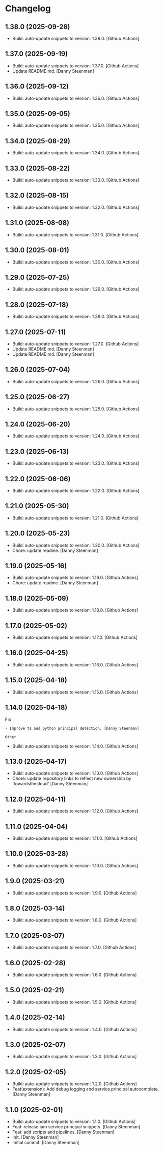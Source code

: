 Changelog
=========


1.38.0 (2025-09-26)
-------------------
- Build: auto-update snippets to version: 1.38.0. [Github Actions]


1.37.0 (2025-09-19)
-------------------
- Build: auto-update snippets to version: 1.37.0. [Github Actions]
- Update README.md. [Danny Steenman]


1.36.0 (2025-09-12)
-------------------
- Build: auto-update snippets to version: 1.36.0. [Github Actions]


1.35.0 (2025-09-05)
-------------------
- Build: auto-update snippets to version: 1.35.0. [Github Actions]


1.34.0 (2025-08-29)
-------------------
- Build: auto-update snippets to version: 1.34.0. [Github Actions]


1.33.0 (2025-08-22)
-------------------
- Build: auto-update snippets to version: 1.33.0. [Github Actions]


1.32.0 (2025-08-15)
-------------------
- Build: auto-update snippets to version: 1.32.0. [Github Actions]


1.31.0 (2025-08-08)
-------------------
- Build: auto-update snippets to version: 1.31.0. [Github Actions]


1.30.0 (2025-08-01)
-------------------
- Build: auto-update snippets to version: 1.30.0. [Github Actions]


1.29.0 (2025-07-25)
-------------------
- Build: auto-update snippets to version: 1.29.0. [Github Actions]


1.28.0 (2025-07-18)
-------------------
- Build: auto-update snippets to version: 1.28.0. [Github Actions]


1.27.0 (2025-07-11)
-------------------
- Build: auto-update snippets to version: 1.27.0. [Github Actions]
- Update README.md. [Danny Steenman]
- Update README.md. [Danny Steenman]


1.26.0 (2025-07-04)
-------------------
- Build: auto-update snippets to version: 1.26.0. [Github Actions]


1.25.0 (2025-06-27)
-------------------
- Build: auto-update snippets to version: 1.25.0. [Github Actions]


1.24.0 (2025-06-20)
-------------------
- Build: auto-update snippets to version: 1.24.0. [Github Actions]


1.23.0 (2025-06-13)
-------------------
- Build: auto-update snippets to version: 1.23.0. [Github Actions]


1.22.0 (2025-06-06)
-------------------
- Build: auto-update snippets to version: 1.22.0. [Github Actions]


1.21.0 (2025-05-30)
-------------------
- Build: auto-update snippets to version: 1.21.0. [Github Actions]


1.20.0 (2025-05-23)
-------------------
- Build: auto-update snippets to version: 1.20.0. [Github Actions]
- Chore: update readme. [Danny Steenman]


1.19.0 (2025-05-16)
-------------------
- Build: auto-update snippets to version: 1.19.0. [Github Actions]
- Chore: update readme. [Danny Steenman]


1.18.0 (2025-05-09)
-------------------
- Build: auto-update snippets to version: 1.18.0. [Github Actions]


1.17.0 (2025-05-02)
-------------------
- Build: auto-update snippets to version: 1.17.0. [Github Actions]


1.16.0 (2025-04-25)
-------------------
- Build: auto-update snippets to version: 1.16.0. [Github Actions]


1.15.0 (2025-04-18)
-------------------
- Build: auto-update snippets to version: 1.15.0. [Github Actions]


1.14.0 (2025-04-18)
-------------------

Fix
~~~
- Improve ts and python principal detection. [Danny Steenman]

Other
~~~~~
- Build: auto-update snippets to version: 1.14.0. [Github Actions]


1.13.0 (2025-04-17)
-------------------
- Build: auto-update snippets to version: 1.13.0. [Github Actions]
- Chore: update repository links to reflect new ownership by
  'towardsthecloud' [Danny Steenman]


1.12.0 (2025-04-11)
-------------------
- Build: auto-update snippets to version: 1.12.0. [Github Actions]


1.11.0 (2025-04-04)
-------------------
- Build: auto-update snippets to version: 1.11.0. [Github Actions]


1.10.0 (2025-03-28)
-------------------
- Build: auto-update snippets to version: 1.10.0. [Github Actions]


1.9.0 (2025-03-21)
------------------
- Build: auto-update snippets to version: 1.9.0. [Github Actions]


1.8.0 (2025-03-14)
------------------
- Build: auto-update snippets to version: 1.8.0. [Github Actions]


1.7.0 (2025-03-07)
------------------
- Build: auto-update snippets to version: 1.7.0. [Github Actions]


1.6.0 (2025-02-28)
------------------
- Build: auto-update snippets to version: 1.6.0. [Github Actions]


1.5.0 (2025-02-21)
------------------
- Build: auto-update snippets to version: 1.5.0. [Github Actions]


1.4.0 (2025-02-14)
------------------
- Build: auto-update snippets to version: 1.4.0. [Github Actions]


1.3.0 (2025-02-07)
------------------
- Build: auto-update snippets to version: 1.3.0. [Github Actions]


1.2.0 (2025-02-05)
------------------
- Build: auto-update snippets to version: 1.2.0. [Github Actions]
- Feat(extension): Add debug logging and service principal autocomplete.
  [Danny Steenman]


1.1.0 (2025-02-01)
------------------
- Build: auto-update snippets to version: 1.1.0. [Github Actions]
- Feat: release iam service principal snippets. [Danny Steenman]
- Feat: add scripts and pipelines. [Danny Steenman]
- Init. [Danny Steenman]
- Initial commit. [Danny Steenman]


